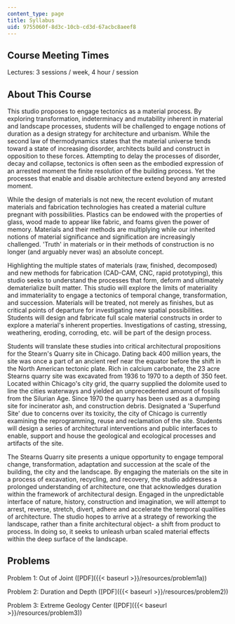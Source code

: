 ```yaml
---
content_type: page
title: Syllabus
uid: 9755060f-8d3c-10cb-cd3d-67acbc8aeef8
---
```


Course Meeting Times
--------------------

Lectures: 3 sessions / week, 4 hour / session

About This Course
-----------------

This studio proposes to engage tectonics as a material process. By exploring transformation, indeterminacy and mutability inherent in material and landscape processes, students will be challenged to engage notions of duration as a design strategy for architecture and urbanism. While the second law of thermodynamics states that the material universe tends toward a state of increasing disorder, architects build and construct in opposition to these forces. Attempting to delay the processes of disorder, decay and collapse, tectonics is often seen as the embodied expression of an arrested moment the finite resolution of the building process. Yet the processes that enable and disable architecture extend beyond any arrested moment.

While the design of materials is not new, the recent evolution of mutant materials and fabrication technologies has created a material culture pregnant with possibilities. Plastics can be endowed with the properties of glass, wood made to appear like fabric, and foams given the power of memory. Materials and their methods are multiplying while our inherited notions of material significance and signification are increasingly challenged. 'Truth' in materials or in their methods of construction is no longer (and arguably never was) an absolute concept.

Highlighting the multiple states of materials (raw, finished, decomposed) and new methods for fabrication (CAD-CAM, CNC, rapid prototyping), this studio seeks to understand the processes that form, deform and ultimately dematerialize built matter. This studio will explore the limits of materiality and immateriality to engage a tectonics of temporal change, transformation, and succession. Materials will be treated, not merely as finishes, but as critical points of departure for investigating new spatial possibilities. Students will design and fabricate full scale material constructs in order to explore a material's inherent properties. Investigations of casting, stressing, weathering, eroding, corroding, etc. will be part of the design process.

Students will translate these studies into critical architectural propositions for the Stearn's Quarry site in Chicago. Dating back 400 million years, the site was once a part of an ancient reef near the equator before the shift in the North American tectonic plate. Rich in calcium carbonate, the 23 acre Stearns quarry site was excavated from 1936 to 1970 to a depth of 350 feet. Located within Chicago's city grid, the quarry supplied the dolomite used to line the cities waterways and yielded an unprecedented amount of fossils from the Silurian Age. Since 1970 the quarry has been used as a dumping site for incinerator ash, and construction debris. Designated a 'Superfund Site' due to concerns over its toxicity, the city of Chicago is currently examining the reprogramming, reuse and reclamation of the site. Students will design a series of architectural interventions and public interfaces to enable, support and house the geological and ecological processes and artifacts of the site.

The Stearns Quarry site presents a unique opportunity to engage temporal change, transformation, adaptation and succession at the scale of the building, the city and the landscape. By engaging the materials on the site in a process of excavation, recycling, and recovery, the studio addresses a prolonged understanding of architecture, one that acknowledges duration within the framework of architectural design. Engaged in the unpredictable interface of nature, history, construction and imagination, we will attempt to arrest, reverse, stretch, divert, adhere and accelerate the temporal qualities of architecture. The studio hopes to arrive at a strategy of reworking the landscape, rather than a finite architectural object- a shift from product to process. In doing so, it seeks to unleash urban scaled material effects within the deep surface of the landscape.

Problems
--------

Problem 1: Out of Joint ([PDF]({{< baseurl >}}/resources/problem1a))

Problem 2: Duration and Depth ([PDF]({{< baseurl >}}/resources/problem2))

Problem 3: Extreme Geology Center ([PDF]({{< baseurl >}}/resources/problem3))
